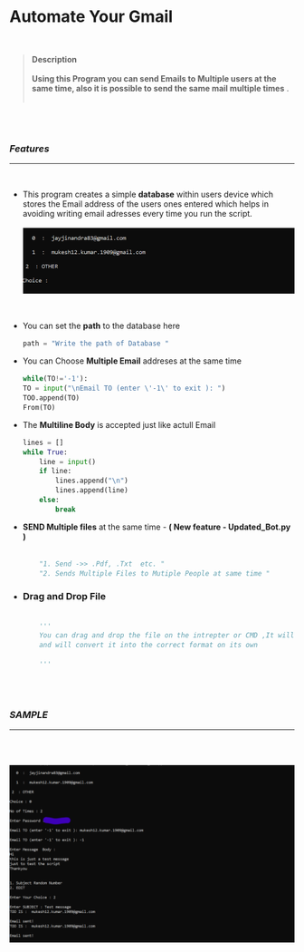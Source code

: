 # Automate Your Gmail 
<br>

> **Description** <br><br>
**Using this Program you can send Emails to Multiple users at the same time, also it is possible to send the same mail
multiple times** .
<br><br>

<br><br>

### ***Features***

***

<br>

* This program creates a simple **database** within  users device which stores the Email address of the users ones entered which helps in avoiding writing email adresses every time you run the script.<br><br>
![](select.png)

<br>

* You can set the **path** to the database here
    ```python
    path = "Write the path of Database "
    ```

* You can Choose **Multiple Email** addreses at the same time
    ```python
    while(TO!='-1'):
    TO = input("\nEmail TO (enter \'-1\' to exit ): ")
    TOO.append(TO)
    From(TO)

    ```
* The **Multiline Body** is accepted just like actull Email
    ```python
    lines = []
    while True:
        line = input()
        if line:
            lines.append("\n")
            lines.append(line)
        else:
            break

    ```
* **SEND Multiple files** at the same time - **( New feature - Updated_Bot.py )**
    ~~~python

        "1. Send ->> .Pdf, .Txt  etc. "
        "2. Sends Multiple Files to Mutiple People at same time "

    ~~~
* ### **Drag and Drop File**
    ~~~python

        '''
        You can drag and drop the file on the intrepter or CMD ,It will take the file path 
        and will convert it into the correct format on its own 
        
        '''

    ~~~
<br><br>


### ***SAMPLE***
***

<br><br>

![](working.png)
